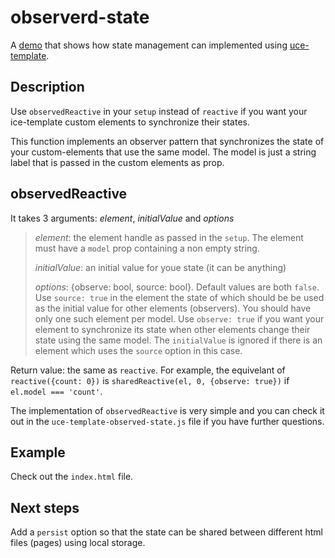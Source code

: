 # observerd-state
A [demo](https://ankar71.github.io/observerd-state/) that shows how state management can implemented using [uce-template](https://github.com/WebReflection/uce-template/).

## Description
Use `observedReactive` in your `setup` instead of `reactive` if you want your ice-template custom elements to synchronize their states.

This function implements an observer pattern that synchronizes the state of your custom-elements that use the same model. The model is just a string label that is passed in the custom elements as prop.

## observedReactive
It takes 3 arguments: *element*, *initialValue* and *options*
> _element_: the element handle as passed in the `setup`. The element must have a `model` prop containing a non empty string.
>
> _initialValue_: an initial value for youe state (it can be anything)
>
> _options_: {observe: bool, source: bool}. Default values are both `false`. Use `source: true` in the element the state of which should be be used as the initial value for other elements (observers). You should have only one such element per model. Use `observe: true` if you want your element to synchronize its state when other elements change their state using the same model. The `initialValue` is ignored if there is an element which uses the `source` option in this case.

Return value: the same as `reactive`. For example, the equivelant of `reactive({count: 0})` is `sharedReactive(el, 0, {observe: true})` if `el.model === 'count'`.

The implementation of `observedReactive` is very simple and you can check it out in the `uce-template-observed-state.js` file if you have further questions.

## Example
Check out the `index.html` file.

## Next steps
Add a `persist` option so that the state can be shared between different html files (pages) using local storage.